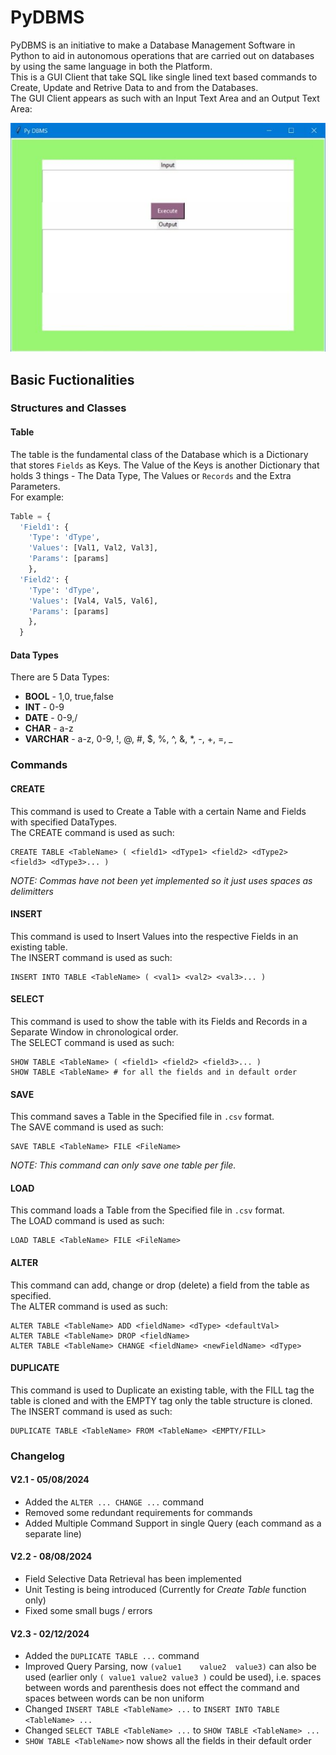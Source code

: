 # PyDBMS

PyDBMS is an initiative to make a Database Management Software in Python to aid in autonomous operations that are carried out on databases by using the same language in both the Platform.  
This is a GUI Client that take SQL like single lined text based commands to Create, Update and Retrive Data to and from the Databases.  
The GUI Client appears as such with an Input Text Area and an Output Text Area:  

![The GUI Client](/GUIClient.jpg "GUI Client")

## Basic Fuctionalities

### Structures and Classes

#### Table

The table is the fundamental class of the Database which is a Dictionary that stores `Fields` as Keys. The Value of the Keys is another Dictionary that
holds 3 things - The Data Type, The Values or `Records` and the Extra Parameters.  
For example:
``` python
Table = {
  'Field1': {
    'Type': 'dType', 
    'Values': [Val1, Val2, Val3], 
    'Params': [params]
    },
  'Field2': {
    'Type': 'dType', 
    'Values': [Val4, Val5, Val6], 
    'Params': [params]
    },
  }
```

#### Data Types

There are 5 Data Types:  
* **BOOL** - 1,0, true,false
* **INT** - 0-9
* **DATE** - 0-9,/
* **CHAR** - a-z
* **VARCHAR** - a-z, 0-9, !, @, #, $, %, ^, &, *, -, +, =, _  


### Commands

#### CREATE

This command is used to Create a Table with a certain Name and Fields with specified DataTypes.  
The CREATE command is used as such:  
```
CREATE TABLE <TableName> ( <field1> <dType1> <field2> <dType2> <field3> <dType3>... )
```
*NOTE: Commas have not been yet implemented so it just uses spaces as delimitters*

#### INSERT

This command is used to Insert Values into the respective Fields in an existing table.  
The INSERT command is used as such:  
```
INSERT INTO TABLE <TableName> ( <val1> <val2> <val3>... )
```

#### SELECT

This command is used to show the table with its Fields and Records in a Separate Window in chronological order.  
The SELECT command is used as such:  
```
SHOW TABLE <TableName> ( <field1> <field2> <field3>... )
SHOW TABLE <TableName> # for all the fields and in default order
```

#### SAVE

This command saves a Table in the Specified file in `.csv` format.  
The SAVE command is used as such:  
```
SAVE TABLE <TableName> FILE <FileName>
```
*NOTE: This command can only save one table per file.*

#### LOAD

This command loads a Table from the Specified file in `.csv` format.  
The LOAD command is used as such:  
```
LOAD TABLE <TableName> FILE <FileName>
```

#### ALTER

This command can add, change or drop (delete) a field from the table as specified.  
The ALTER command is used as such: 
```
ALTER TABLE <TableName> ADD <fieldName> <dType> <defaultVal>
ALTER TABLE <TableName> DROP <fieldName>
ALTER TABLE <TableName> CHANGE <fieldName> <newFieldName> <dType>
```

#### DUPLICATE

This command is used to Duplicate an existing table, with the FILL tag the table is cloned and with the EMPTY tag only the table structure is cloned.  
The INSERT command is used as such:  
```
DUPLICATE TABLE <TableName> FROM <TableName> <EMPTY/FILL>
```


### Changelog
#### V2.1 - 05/08/2024
+ Added the `ALTER ... CHANGE ...` command
+ Removed some redundant requirements for commands
+ Added Multiple Command Support in single Query (each command as a separate line)
#### V2.2 - 08/08/2024
+ Field Selective Data Retrieval has been implemented
+ Unit Testing is being introduced (Currently for *Create Table* function only)
+ Fixed some small bugs / errors
#### V2.3 - 02/12/2024
+ Added the `DUPLICATE TABLE ...` command
+ Improved Query Parsing, now `(value1    value2  value3)` can also be used (earlier only `( value1 value2 value3 )` could be used), i.e. spaces between words and parenthesis does not effect the command and spaces between words can be non uniform
+ Changed `INSERT TABLE <TableName> ...` to `INSERT INTO TABLE <TableName> ...`
+ Changed `SELECT TABLE <TableName> ...` to `SHOW TABLE <TableName> ...`
+ `SHOW TABLE <TableName>` now shows all the fields in their default order

